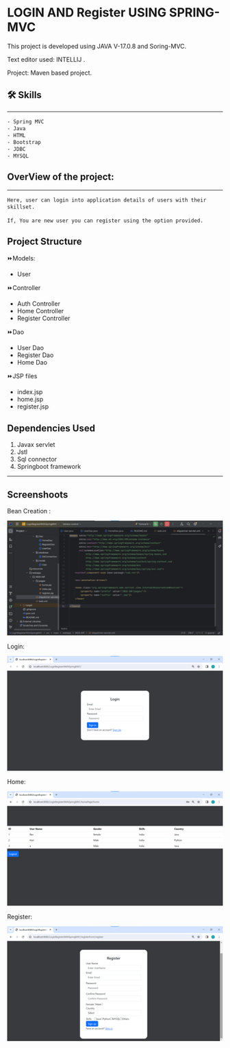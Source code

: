 
# LOGIN AND Register USING SPRING-MVC

This project is developed using JAVA V-17.0.8 and Soring-MVC.

Text editor used: INTELLIJ .

Project: Maven based project.

## 🛠 Skills
------------      
    - Spring MVC
    - Java
    - HTML
    - Bootstrap
    - JDBC
    - MYSQL

## OverView of the project:
---------------------------
    Here, user can login into application details of users with their skillset.
    
    If, You are new user you can register using the option provided.

## Project Structure

⏩Models:
   - User

⏩Controller
   - Auth Controller
   - Home Controller
   - Register Controller

⏩Dao
   - User Dao
   - Register Dao
   - Home Dao 

⏩JSP files
   - index.jsp
   - home.jsp 
   - register.jsp

## Dependencies Used

1. Javax servlet
2. Jstl
3. Sql connector
4. Springboot framework
---------------------------------
## Screenshoots
Bean Creation :

<img src="src/main/java/com/rev/Screenshots/beansSetUp.png">

Login:

<img src="src/main/java/com/rev/Screenshots/login.png">

Home:

<img src="src/main/java/com/rev/Screenshots/home.png">

Register:

<img src="src/main/java/com/rev/Screenshots/register.png">



